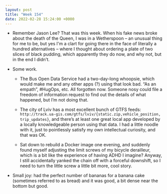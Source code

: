 ```yaml
---
layout: post
title: "Week 154"
date: 2022-02-28 15:24:00 +0000
---
```


- Remember Jason Lee? That was this week. When his fake news broke about the death of the Queen, I was in a Wetherspoon – an unusual thing for me to be, but yes I'm a clart for going there in the face of literally a hundred alternatives – where I thought about ordering a plate of two slices of black pudding, which apparently they do now, and why not, but in the end I didn’t.

- Some work.

  - The Bus Open Data Service had a two-day-long whoopsie, which would make me and any other apps (?) using that look bad. “As an empath”, #HugOps, etc. All forgotten now.
    Someone nosy could file a freedom of information request to find out the details of what happened, but I’m not doing that.

  - The city of Lviv has a most excellent bunch of GTFS feeds: `http://track.ua-gis.com/gtfs/lviv/{static.zip,​vehicle_position,​trip_updates}`,
     and there’s at least one great local app developed by a locally knowledgeable person using that data. I had a little noodle with it, just to pointlessly satisfy my own intellectual curiosity, and that was OK.

   - Sat down to rebuild a Docker image one evening, and suddenly found myself adjusting the limit screws of my bicycle derailleur, which is a bit like the experience of having ADHD I imagine?
     Anyway, I still accidentally yanked the chain off with a forceful downshift, so I need to turn the little screw a little bit more, cool story.

- Small joy: had the perfect number of bananas for a banana cake (sometimes referred to as bread) and it was good, a bit dense near the bottom but good.
